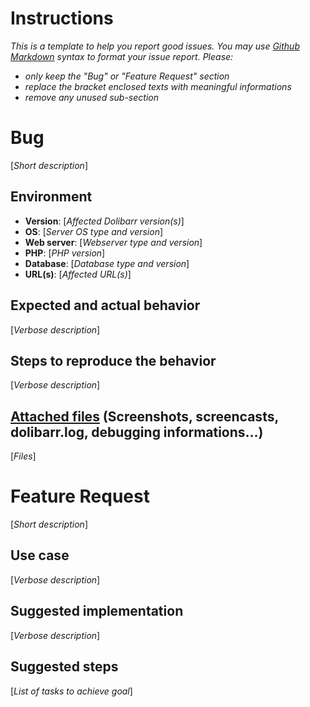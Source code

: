 # Instructions
*This is a template to help you report good issues. You may use [Github Markdown](https://help.github.com/articles/getting-started-with-writing-and-formatting-on-github/) syntax to format your issue report.*
*Please:*
- *only keep the "Bug" or "Feature Request" section*
- *replace the bracket enclosed texts with meaningful informations*
- *remove any unused sub-section*


# Bug
[*Short description*]

## Environment
- **Version**: [*Affected Dolibarr version(s)*]
- **OS**: [*Server OS type and version*]
- **Web server**: [*Webserver type and version*]
- **PHP**: [*PHP version*]
- **Database**: [*Database type and version*]
- **URL(s)**: [*Affected URL(s)*]

## Expected and actual behavior
[*Verbose description*]

## Steps to reproduce the behavior
[*Verbose description*]

## [Attached files](https://help.github.com/articles/issue-attachments) (Screenshots, screencasts, dolibarr.log, debugging informations…)
[*Files*]



# Feature Request
[*Short description*]

## Use case
[*Verbose description*]

## Suggested implementation
[*Verbose description*]

## Suggested steps
[*List of tasks to achieve goal*]
